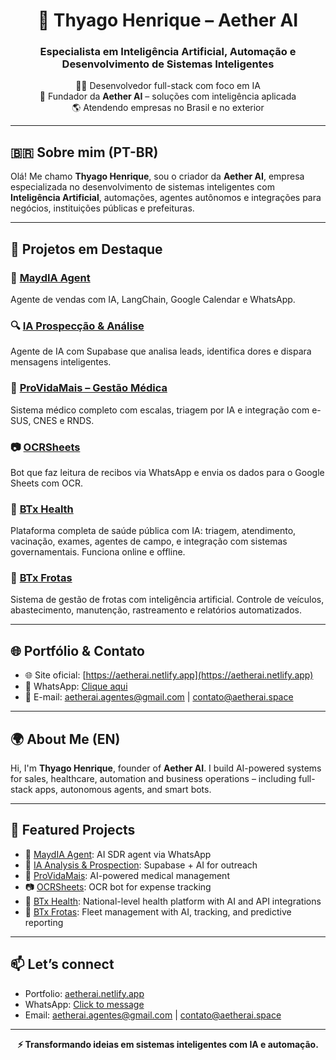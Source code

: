 <h1 align="center">🚀 Thyago Henrique – Aether AI</h1>
<h3 align="center">Especialista em Inteligência Artificial, Automação e Desenvolvimento de Sistemas Inteligentes</h3>

<p align="center">
  👨‍💻 Desenvolvedor full-stack com foco em IA<br>
  🧠 Fundador da <b>Aether AI</b> – soluções com inteligência aplicada<br>
  🌎 Atendendo empresas no Brasil e no exterior
</p>

---

## 🇧🇷 Sobre mim (PT-BR)

Olá! Me chamo **Thyago Henrique**, sou o criador da **Aether AI**, empresa especializada no desenvolvimento de sistemas inteligentes com **Inteligência Artificial**, automações, agentes autônomos e integrações para negócios, instituições públicas e prefeituras.

---

## 🚀 Projetos em Destaque

### 🤖 [MaydIA Agent](https://github.com/thyagohmo420/maydia-agent)  
Agente de vendas com IA, LangChain, Google Calendar e WhatsApp.

### 🔍 [IA Prospecção & Análise](https://github.com/thyagohmo420/ia-prospeccao-analise)  
Agente de IA com Supabase que analisa leads, identifica dores e dispara mensagens inteligentes.

### 🏥 [ProVidaMais – Gestão Médica](https://github.com/thyagohmo420/providamais-gestao)  
Sistema médico completo com escalas, triagem por IA e integração com e-SUS, CNES e RNDS.

### 📷 [OCRSheets](https://github.com/thyagohmo420/ocrsheets)  
Bot que faz leitura de recibos via WhatsApp e envia os dados para o Google Sheets com OCR.

### 🏥 [BTx Health](https://github.com/thyagohmo420/btxhealth)  
Plataforma completa de saúde pública com IA: triagem, atendimento, vacinação, exames, agentes de campo, e integração com sistemas governamentais. Funciona online e offline.

### 🚛 [BTx Frotas](https://github.com/thyagohmo420/btxfrotas)  
Sistema de gestão de frotas com inteligência artificial. Controle de veículos, abastecimento, manutenção, rastreamento e relatórios automatizados.

---

## 🌐 Portfólio & Contato

- 🌐 Site oficial: [https://aetherai.netlify.app](https://aetherai.netlify.app)
- 💬 WhatsApp: [Clique aqui](https://wa.me/5511960691255)
- 📧 E-mail: [aetherai.agentes@gmail.com](mailto:aetherai.agentes@gmail.com) | [contato@aetherai.space](mailto:contato@aetherai.space)

---

## 🌍 About Me (EN)

Hi, I'm **Thyago Henrique**, founder of **Aether AI**. I build AI-powered systems for sales, healthcare, automation and business operations – including full-stack apps, autonomous agents, and smart bots.

---

## 🌟 Featured Projects

- 🤖 [MaydIA Agent](https://github.com/thyagohmo420/maydia-agent): AI SDR agent via WhatsApp
- 🧠 [IA Analysis & Prospection](https://github.com/thyagohmo420/ia-prospeccao-analise): Supabase + AI for outreach
- 🏥 [ProVidaMais](https://github.com/thyagohmo420/providamais-gestao): AI-powered medical management
- 📷 [OCRSheets](https://github.com/thyagohmo420/ocrsheets): OCR bot for expense tracking
- 🏥 [BTx Health](https://github.com/thyagohmo420/btxhealth): National-level health platform with AI and API integrations
- 🚛 [BTx Frotas](https://github.com/thyagohmo420/btxfrotas): Fleet management with AI, tracking, and predictive reporting

---

## 📫 Let’s connect

- Portfolio: [aetherai.netlify.app](https://aetherai.netlify.app)  
- WhatsApp: [Click to message](https://wa.me/5511960691255)  
- Email: [aetherai.agentes@gmail.com](mailto:aetherai.agentes@gmail.com) | [contato@aetherai.space](mailto:contato@aetherai.space)

---

<p align="center">
  <strong>⚡ Transformando ideias em sistemas inteligentes com IA e automação.</strong>
</p>
